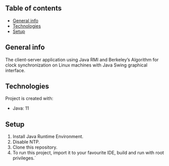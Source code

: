 ## Table of contents
* [General info](#general-info)
* [Technologies](#technologies)
* [Setup](#setup)

## General info
The client-server application using Java RMI and Berkeley’s Algorithm for clock synchronization on Linux machines with Java Swing graphical interface.
	
## Technologies
Project is created with:
* Java: 11
	
## Setup
1. Install Java Runtime Environment.
3. Disable NTP.
3. Clone this repository.
4. To run this project, import it to your favourite IDE, build and run with root privileges.`
